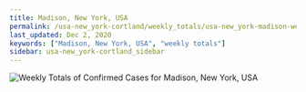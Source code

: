 ```yaml
---
title: Madison, New York, USA
permalink: /usa-new_york-cortland/weekly_totals/usa-new_york-madison-weekly_totals.html
last_updated: Dec 2, 2020
keywords: ["Madison, New York, USA", "weekly totals"]
sidebar: usa-new_york-cortland_sidebar
---
```


![Weekly Totals of Confirmed Cases for Madison, New York, USA](/covid_tracker/images/graphs/usa-new_york-madison-weekly_totals_graph.png)
